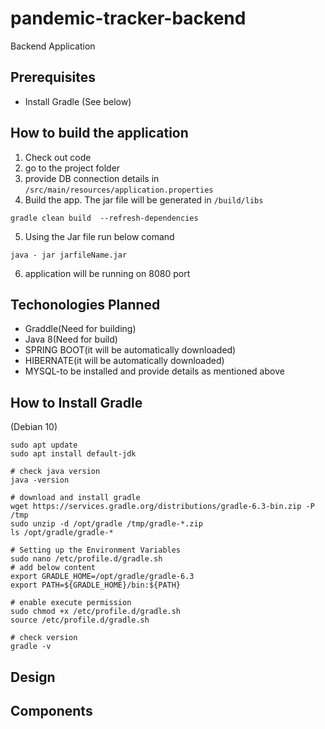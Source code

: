 # pandemic-tracker-backend
Backend Application

## Prerequisites

- Install Gradle (See below)

## How to build the application 

1. Check out code
2. go to the project folder
3. provide DB connection details in `/src/main/resources/application.properties`
4. Build the app. The jar  file will be generated in `/build/libs`

```shell
gradle clean build  --refresh-dependencies
```

5. Using the Jar file run below comand

```shell
java - jar jarfileName.jar
```

6. application will be running on 8080 port
 

## Techonologies Planned
 -  Graddle(Need for building)
 -  Java 8(Need for build)
- SPRING BOOT(it will be automatically downloaded)
 - HIBERNATE(it will be automatically downloaded)
 - MYSQL-to be installed and provide details as mentioned above

## How to Install Gradle
(Debian 10)

```shell
sudo apt update
sudo apt install default-jdk

# check java version
java -version

# download and install gradle
wget https://services.gradle.org/distributions/gradle-6.3-bin.zip -P /tmp
sudo unzip -d /opt/gradle /tmp/gradle-*.zip
ls /opt/gradle/gradle-*

# Setting up the Environment Variables
sudo nano /etc/profile.d/gradle.sh
# add below content
export GRADLE_HOME=/opt/gradle/gradle-6.3
export PATH=${GRADLE_HOME}/bin:${PATH}

# enable execute permission
sudo chmod +x /etc/profile.d/gradle.sh
source /etc/profile.d/gradle.sh

# check version
gradle -v
```


## Design

  _<place holder>_
  
## Components

  _<place holder>_
